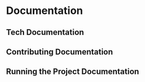 # Documentation 

## Tech Documentation

## Contributing Documentation

## Running the Project Documentation

